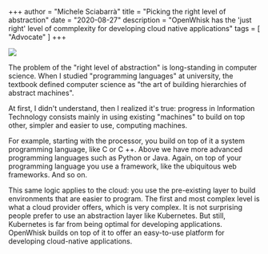 +++
author = "Michele Sciabarrà"
title = "Picking the right level of abstraction"
date = "2020-08-27"
description = "OpenWhisk has the 'just right' level of commplexity for developing cloud native applications"
tags = [ "Advocate" ]
+++

![](../right-abstraction.jpg)

The problem of the "right level of abstraction" is long-standing in computer science. When I studied "programming languages" at university, the textbook defined computer science as "the art of building hierarchies of abstract machines".

At first, I didn't understand, then I realized it's true:  progress in Information Technology consists mainly in using existing "machines"  to build on top other, simpler and easier to use, computing machines.

For example, starting with the processor,  you build on top of it a system programming language, like C or C ++. Above we have more advanced programming languages such as Python or Java. Again, on top of your programming language you use a framework, like the ubiquitous web frameworks. And so on.

This same logic applies to the cloud: you use the pre-existing layer to build environments that are easier to program. The first and most complex level is what a cloud provider offers, which is very complex.  It is not surprising people prefer to use an abstraction layer like Kubernetes. But still, Kubernetes is far from being optimal for developing applications. OpenWhisk builds on top of it to offer an easy-to-use platform for developing cloud-native applications.


